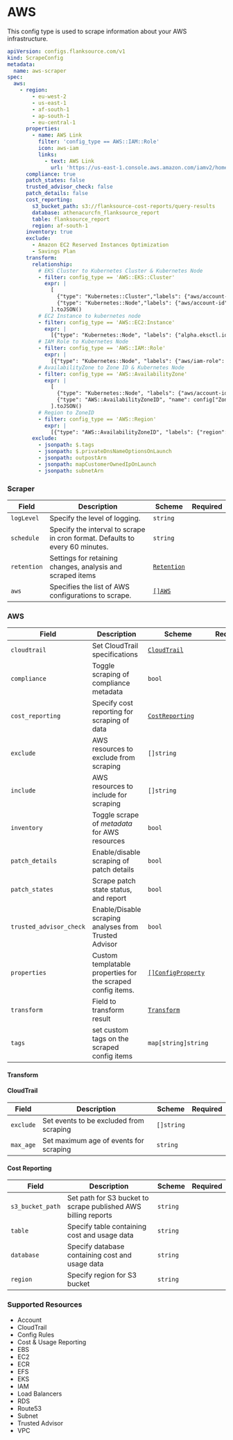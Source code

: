 # AWS

This config type is used to scrape information about your AWS infrastructure.

```yaml title="aws-scraper.yaml"
apiVersion: configs.flanksource.com/v1
kind: ScrapeConfig
metadata:
  name: aws-scraper
spec:
  aws:
    - region:
        - eu-west-2
        - us-east-1
        - af-south-1
        - ap-south-1
        - eu-central-1
      properties:
        - name: AWS Link
          filter: 'config_type == AWS::IAM::Role'
          icon: aws-iam
          links:
            - text: AWS Link
              url: 'https://us-east-1.console.aws.amazon.com/iamv2/home#/roles/details/{{.name}}?section=permissions'
      compliance: true
      patch_states: false
      trusted_advisor_check: false
      patch_details: false
      cost_reporting:
        s3_bucket_path: s3://flanksource-cost-reports/query-results
        database: athenacurcfn_flanksource_report
        table: flanksource_report
        region: af-south-1
      inventory: true
      exclude:
        - Amazon EC2 Reserved Instances Optimization
        - Savings Plan
      transform:
        relationship:
          # EKS Cluster to Kubernetes Cluster & Kubernetes Node
          - filter: config_type == 'AWS::EKS::Cluster'
            expr: |
              [
                {"type": "Kubernetes::Cluster","labels": {"aws/account-id": tags['account'],"eks-cluster-name": tags["alpha.eksctl.io/cluster-name"]}},
                {"type": "Kubernetes::Node","labels": {"aws/account-id": tags['account'],"alpha.eksctl.io/cluster-name": tags["alpha.eksctl.io/cluster-name"]}}
              ].toJSON()
          # EC2 Instance to kubernetes node
          - filter: config_type == 'AWS::EC2:Instance'
            expr: |
              [{"type": "Kubernetes::Node", "labels": {"alpha.eksctl.io/instance-id": config["instance_id"]}}].toJSON()
          # IAM Role to Kubernetes Node
          - filter: config_type == 'AWS::IAM::Role'
            expr: |
              [{"type": "Kubernetes::Node", "labels": {"aws/iam-role": config["Arn"]}}].toJSON()
          # AvailabilityZone to Zone ID & Kubernetes Node
          - filter: config_type == 'AWS::AvailabilityZone'
            expr: |
              [
                {"type": "Kubernetes::Node", "labels": {"aws/account-id": tags['account'], "topology.kubernetes.io/zone": name}},
                {"type": "AWS::AvailabilityZoneID", "name": config["ZoneId"]}
              ].toJSON()
          # Region to ZoneID
          - filter: config_type == 'AWS::Region'
            expr: |
              [{"type": "AWS::AvailabilityZoneID", "labels": {"region": name}}].toJSON()
        exclude:
          - jsonpath: $.tags
          - jsonpath: $.privateDnsNameOptionsOnLaunch
          - jsonpath: outpostArn
          - jsonpath: mapCustomerOwnedIpOnLaunch
          - jsonpath: subnetArn
```

### Scraper

| Field       | Description                                                                  | Scheme                                       | Required |
| ----------- | ---------------------------------------------------------------------------- | -------------------------------------------- | -------- |
| `logLevel`  | Specify the level of logging.                                                | `string`                                     |          |
| `schedule`  | Specify the interval to scrape in cron format. Defaults to every 60 minutes. | `string`                                     |          |
| `retention` | Settings for retaining changes, analysis and scraped items                   | [`Retention`](/config-db/concepts/retention) |          |
| `aws`       | Specifies the list of AWS configurations to scrape.                          | [`[]AWS`](#aws-1)                            |          |

### AWS

| Field                   | Description                                                 | Scheme                                         | Required |
| ----------------------- | ----------------------------------------------------------- | ---------------------------------------------- | -------- |
| `cloudtrail`            | Set CloudTrail specifications                               | [`CloudTrail`](#cloudtrail)                    |          |
| `compliance`            | Toggle scraping of compliance metadata                      | `bool`                                         |          |
| `cost_reporting`        | Specify cost reporting for scraping of data                 | [`CostReporting`](#cost-reporting)             |          |
| `exclude`               | AWS resources to exclude from scraping                      | `[]string`                                     |          |
| `include`               | AWS resources to include for scraping                       | `[]string`                                     |          |
| `inventory`             | Toggle scrape of _metadata_ for AWS resources               | `bool`                                         |          |
| `patch_details`         | Enable/disable scraping of patch details                    | `bool`                                         |          |
| `patch_states`          | Scrape patch state status, and report                       | `bool`                                         |          |
| `trusted_advisor_check` | Enable/Disable scraping analyses from Trusted Advisor       | `bool`                                         |          |
| `properties`            | Custom templatable properties for the scraped config items. | [`[]ConfigProperty`](../../reference/property) |          |
| `transform`             | Field to transform result                                   | [`Transform`](#transform)                      |          |
| `tags`                  | set custom tags on the scraped config items                 | `map[string]string`                            |          |

#### Transform

<ConfigTransform></ConfigTransform>

#### CloudTrail

| Field     | Description                             | Scheme     | Required |
| --------- | --------------------------------------- | ---------- | -------- |
| `exclude` | Set events to be excluded from scraping | `[]string` |          |
| `max_age` | Set maximum age of events for scraping  | `string`   |          |

#### Cost Reporting

| Field            | Description                                                    | Scheme   | Required |
| ---------------- | -------------------------------------------------------------- | -------- | -------- |
| `s3_bucket_path` | Set path for S3 bucket to scrape published AWS billing reports | `string` |          |
| `table`          | Specify table containing cost and usage data                   | `string` |          |
| `database`       | Specify database containing cost and usage data                | `string` |          |
| `region`         | Specify region for S3 bucket                                   | `string` |          |

### Supported Resources

- Account
- CloudTrail
- Config Rules
- Cost & Usage Reporting
- EBS
- EC2
- ECR
- EFS
- EKS
- IAM
- Load Balancers
- RDS
- Route53
- Subnet
- Trusted Advisor
- VPC
